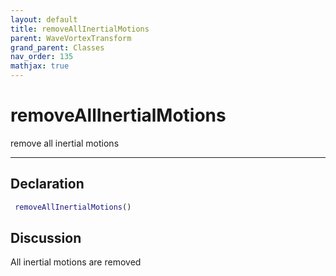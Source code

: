 ```yaml
---
layout: default
title: removeAllInertialMotions
parent: WaveVortexTransform
grand_parent: Classes
nav_order: 135
mathjax: true
---
```


#  removeAllInertialMotions

remove all inertial motions


---

## Declaration
```matlab
 removeAllInertialMotions()
```
## Discussion

  All inertial motions are removed
    

